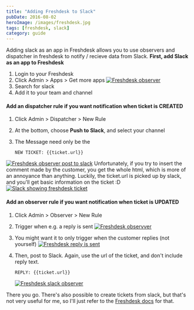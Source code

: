 ```yaml
---
title: "Adding Freshdesk to Slack"
pubDate: 2016-08-02
heroImage: /images/freshdesk.jpg
tags: [freshdesk, slack]
category: guide
---
```


Adding slack as an app in Freshdesk allows you to use observers and dispatcher in freshdesk to notify / recieve data from Slack. **First, add Slack as an app to Freshdesk**

1.  Login to your Freshdesk
2.  Click Admin > Apps > Get more apps [![Freshdesk observer ](/images/Screen-Shot-2016-08-02-at-15.27.24-300x98.png)](/images/Screen-Shot-2016-08-02-at-15.27.24.png)
3.  Search for slack
4.  Add it to your team and channel

#### **Add an dispatcher rule if you want notification when ticket is CREATED**

1.  Click Admin > Dispatcher > New Rule
2.  At the bottom, choose **Push to Slack**, and select your channel
3.  The Message need only be the

    ```
    NEW TICKET: {{ticket.url}}
    ```

[![Freshdesk observer post to slack](/images/Screen-Shot-2016-08-02-at-15.31.05-300x197.png)](/images/Screen-Shot-2016-08-02-at-15.31.05.png) Unfortunately, if you try to insert the comment made by the customer, you get the whole html, which is more of an annoyance than anything. Luckily, the ticket.url is picked up by slack, and you'll get basic information on the ticket :D [![Slack showing freshdesk ticket](/images/Screen-Shot-2016-08-02-at-16.10.56-300x128.png)](/images/Screen-Shot-2016-08-02-at-16.10.56.png)

#### Add an observer rule if you want notification when ticket is UPDATED

1.  Click Admin > Observer > New Rule
2.  Trigger when e.g. a reply is sent [![Freshdesk observver](/images/Screen-Shot-2016-08-02-at-15.25.44-300x136.png)](/images/Screen-Shot-2016-08-02-at-15.25.44.png)
3.  You might want it to only trigger when the customer replies (not yourself) [![Freshdesk reply is sent](/images/Screen-Shot-2016-08-02-at-16.13.33-300x158.png)](/images/Screen-Shot-2016-08-02-at-16.13.33.png)
4.  Then, post to Slack. Again, use the url of the ticket, and don't include reply text.

    ```
    REPLY: {{ticket.url}}
    ```

    [![Freshdesk slack observer](/images/Screen-Shot-2016-08-02-at-16.15.34-300x108.png)](/images/Screen-Shot-2016-08-02-at-16.15.34.png)

There you go. There's also possible to create tickets from slack, but that's not very useful for me, so I'll just refer to the [Freshdesk docs](https://support.freshdesk.com/support/solutions/articles/206103-the-slack-app) for that.
